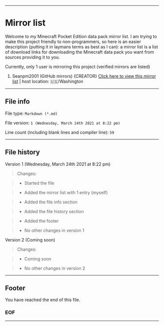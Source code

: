 
***

# Mirror list

Welcome to my Minecraft Pocket Edition data pack mirror list. I am trying to make this project friendly to non-programmers, so here is an easier description (putting it in laymans terms as best as I can): a mirror list is a list of download links for downloading the Minecraft data pack you want from sources providing it to you.

Currently, only 1 user is mirroring this project (verified mirrors are listed)

1. Seanpm2001 (GitHub mirrors) {CREATOR} [Click here to view this mirror list](GitHub/1/Seanpm2001/README.md) | host location: 🇺🇸/Washington

***

## File info

File type: `Markdown (*.md)`

File version: `1 (Wednesday, March 24th 2021 at 8:22 pm)`

Line count (including blank lines and compiler line): `59`

***

## File history

Version 1 (Wednesday, March 24th 2021 at 8:22 pm)

> Changes:

> * Started the file

> * Added the mirror list with 1 entry (myself)

> * Added the file info section

> * Added the file history section

> * Added the footer

> * No other changes in version 1

Version 2 (Coming soon)

> Changes:

> * Coming soon

> * No other changes in version 2

***

## Footer

You have reached the end of this file.

### EOF

***
